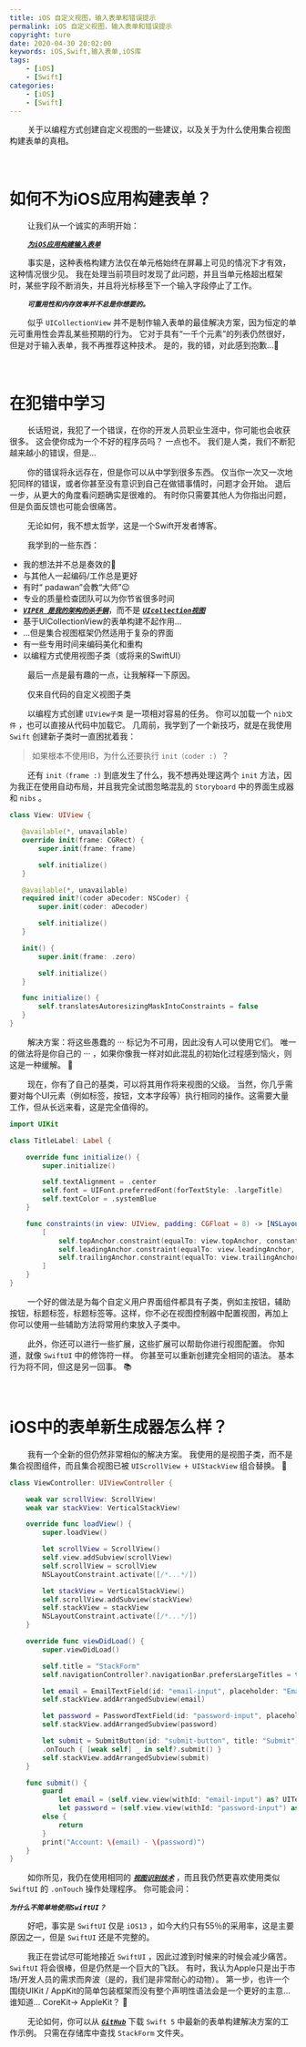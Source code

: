 ```yaml
---
title: iOS 自定义视图，输入表单和错误提示
permalink: iOS 自定义视图，输入表单和错误提示
copyright: ture
date: 2020-04-30 20:02:00
keywords: iOS,Swift,输入表单,iOS库
tags:
    - [iOS]
    - [Swift]
categories:
    - [iOS]
    - [Swift]
---
```


&nbsp;&nbsp;&nbsp;&nbsp;&nbsp;&nbsp;&nbsp;&nbsp;关于以编程方式创建自定义视图的一些建议，以及关于为什么使用集合视图构建表单的真相。

</br>

# **如何不为iOS应用构建表单？**

&nbsp;&nbsp;&nbsp;&nbsp;&nbsp;&nbsp;&nbsp;&nbsp;让我们从一个诚实的声明开始：

&nbsp;&nbsp;&nbsp;&nbsp;&nbsp;&nbsp;&nbsp;&nbsp;[***```为iOS应用构建输入表单```***](http://www.xuebaonline.com/%E4%B8%BAiOS%E5%BA%94%E7%94%A8%E6%9E%84%E5%BB%BA%E8%BE%93%E5%85%A5%E8%A1%A8%E5%8D%95/ "")

&nbsp;&nbsp;&nbsp;&nbsp;&nbsp;&nbsp;&nbsp;&nbsp;事实是，这种表格构建方法仅在单元格始终在屏幕上可见的情况下才有效，这种情况很少见。 我在处理当前项目时发现了此问题，并且当单元格超出框架时，某些字段不断消失，并且将光标移至下一个输入字段停止了工作。

&nbsp;&nbsp;&nbsp;&nbsp;&nbsp;&nbsp;&nbsp;&nbsp;***```可重用性和内存效率并不总是你想要的。```***

&nbsp;&nbsp;&nbsp;&nbsp;&nbsp;&nbsp;&nbsp;&nbsp;似乎 ```UICollectionView``` 并不是制作输入表单的最佳解决方案，因为恒定的单元可重用性会弄乱某些预期的行为。 它对于具有“一千个元素”的列表仍然很好，但是对于输入表单，我不再推荐这种技术。 是的，我的错，对此感到抱歉...😬

<!-- more -->

</br>

# **在犯错中学习**

&nbsp;&nbsp;&nbsp;&nbsp;&nbsp;&nbsp;&nbsp;&nbsp;长话短说，我犯了一个错误，在你的开发人员职业生涯中，你可能也会收获很多。 这会使你成为一个不好的程序员吗？ 一点也不。 我们是人类，我们不断犯越来越小的错误，但是...

&nbsp;&nbsp;&nbsp;&nbsp;&nbsp;&nbsp;&nbsp;&nbsp;你的错误将永远存在，但是你可以从中学到很多东西。 仅当你一次又一次地犯同样的错误，或者你甚至没有意识到自己在做错事情时，问题才会开始。 退后一步，从更大的角度看问题确实是很难的。 有时你只需要其他人为你指出问题，但是负面反馈也可能会很痛苦。

&nbsp;&nbsp;&nbsp;&nbsp;&nbsp;&nbsp;&nbsp;&nbsp;无论如何，我不想太哲学，这是一个Swift开发者博客。

&nbsp;&nbsp;&nbsp;&nbsp;&nbsp;&nbsp;&nbsp;&nbsp;我学到的一些东西：

+ 我的想法并不总是奏效的🤣
+ 与其他人一起编码/工作总是更好
+ 有时“ padawan”会教“大师”😉
+ 专业的质量检查团队可以为你节省很多时间
+ [***```VIPER 是我的架构的杀手锏```***](http://www.xuebaonline.com/iOS%20VIPER%E6%9E%B6%E6%9E%84%E6%B7%B1%E5%85%A5%E5%AE%9E%E8%B7%B5/ "")，而不是 [***```UIcollection视图```***](http://www.xuebaonline.com/Swift%20UICollectionView%E4%BD%BF%E7%94%A8%E6%8C%87%E5%8D%97/ "")
+ 基于UICollectionView的表单构建不起作用...
+ ...但是集合视图框架仍然适用于复杂的界面
+ 有一些专用时间来编码美化和重构
+ 以编程方式使用视图子类（或将来的SwiftUI）

&nbsp;&nbsp;&nbsp;&nbsp;&nbsp;&nbsp;&nbsp;&nbsp;最后一点是最有趣的一点，让我解释一下原因。

&nbsp;&nbsp;&nbsp;&nbsp;&nbsp;&nbsp;&nbsp;&nbsp;仅来自代码的自定义视图子类


&nbsp;&nbsp;&nbsp;&nbsp;&nbsp;&nbsp;&nbsp;&nbsp;以编程方式创建 ```UIView子类``` 是一项相对容易的任务。 你可以加载一个 ```nib文件``` ，也可以直接从代码中加载它。 几周前，我学到了一个新技巧，就是在我使用 ```Swift``` 创建新子类时一直困扰着我：

 > 如果根本不使用IB，为什么还要执行 ```init（coder :) ```？

 &nbsp;&nbsp;&nbsp;&nbsp;&nbsp;&nbsp;&nbsp;&nbsp;还有 ```init（frame :)``` 到底发生了什么，我不想再处理这两个 ```init``` 方法，因为我正在使用自动布局，并且我完全试图忽略混乱的 ```Storyboard``` 中的界面生成器 和 ```nibs``` 。

 ``` Swift
 class View: UIView {

    @available(*, unavailable)
    override init(frame: CGRect) {
        super.init(frame: frame)

        self.initialize()
    }

    @available(*, unavailable)
    required init?(coder aDecoder: NSCoder) {
        super.init(coder: aDecoder)

        self.initialize()
    }

    init() {
        super.init(frame: .zero)

        self.initialize()
    }

    func initialize() {
        self.translatesAutoresizingMaskIntoConstraints = false
    }
}
```

 &nbsp;&nbsp;&nbsp;&nbsp;&nbsp;&nbsp;&nbsp;&nbsp;解决方案：将这些愚蠢的 ··· 标记为不可用，因此没有人可以使用它们。 唯一的做法将是你自己的 ··· ，如果你像我一样对如此混乱的初始化过程感到恼火，则这是一种缓解。 😤

 &nbsp;&nbsp;&nbsp;&nbsp;&nbsp;&nbsp;&nbsp;&nbsp;现在，你有了自己的基类，可以将其用作将来视图的父级。 当然，你几乎需要对每个UI元素（例如标签，按钮，文本字段等）执行相同的操作。这需要大量工作，但从长远来看，这是完全值得的。

``` Swift
import UIKit

class TitleLabel: Label {

    override func initialize() {
        super.initialize()

        self.textAlignment = .center
        self.font = UIFont.preferredFont(forTextStyle: .largeTitle)
        self.textColor = .systemBlue
    }

    func constraints(in view: UIView, padding: CGFloat = 8) -> [NSLayoutConstraint] {
        [
            self.topAnchor.constraint(equalTo: view.topAnchor, constant: padding),
            self.leadingAnchor.constraint(equalTo: view.leadingAnchor, constant: padding),
            self.trailingAnchor.constraint(equalTo: view.trailingAnchor, constant: -1 * padding),
        ]
    }
}
```

&nbsp;&nbsp;&nbsp;&nbsp;&nbsp;&nbsp;&nbsp;&nbsp;一个好的做法是为每个自定义用户界面组件都具有子类，例如主按钮，辅助按钮，标题标签，标题标签等。这样，你不必在视图控制器中配置视图，再加上 你可以使用一些辅助方法将常用约束放入子类中。

&nbsp;&nbsp;&nbsp;&nbsp;&nbsp;&nbsp;&nbsp;&nbsp;此外，你还可以进行一些扩展，这些扩展可以帮助你进行视图配置。 你知道，就像 ```SwiftUI``` 中的修饰符一样。 你甚至可以重新创建完全相同的语法。 基本行为将不同，但这是另一回事。 📚

</br>

# **iOS中的表单新生成器怎么样？**

 &nbsp;&nbsp;&nbsp;&nbsp;&nbsp;&nbsp;&nbsp;&nbsp;我有一个全新的但仍然非常相似的解决方案。 我使用的是视图子类，而不是集合视图组件，而且集合视图已被 ```UIScrollView + UIStackView``` 组合替换。 🐐

``` Swift
class ViewController: UIViewController {

    weak var scrollView: ScrollView!
    weak var stackView: VerticalStackView!

    override func loadView() {
        super.loadView()

        let scrollView = ScrollView()
        self.view.addSubview(scrollView)
        self.scrollView = scrollView
        NSLayoutConstraint.activate([/*...*/])

        let stackView = VerticalStackView()
        self.scrollView.addSubview(stackView)
        self.stackView = stackView
        NSLayoutConstraint.activate([/*...*/])
    }

    override func viewDidLoad() {
        super.viewDidLoad()

        self.title = "StackForm"
        self.navigationController?.navigationBar.prefersLargeTitles = true

        let email = EmailTextField(id: "email-input", placeholder: "Email")
        self.stackView.addArrangedSubview(email)

        let password = PasswordTextField(id: "password-input", placeholder: "Password")
        self.stackView.addArrangedSubview(password)

        let submit = SubmitButton(id: "submit-button", title: "Submit")
        .onTouch { [weak self] _ in self?.submit() }
        self.stackView.addArrangedSubview(submit)
    }

    func submit() {
        guard
            let email = (self.view.view(withId: "email-input") as? UITextField)?.text,
            let password = (self.view.view(withId: "password-input") as? UITextField)?.text
        else {
            return
        }
        print("Account: \(email) - \(password)")
    }
}
```

&nbsp;&nbsp;&nbsp;&nbsp;&nbsp;&nbsp;&nbsp;&nbsp;如你所见，我仍在使用相同的 [***```视图识别技术```***](http://www.xuebaonline.com/Swift%20%E5%94%AF%E4%B8%80%E8%AF%86%E5%88%AB%E7%9A%84%E8%A7%86%E5%9B%BE/ "") ，而且我仍然更喜欢使用类似 ```SwiftUI``` 的 ```.onTouch``` 操作处理程序。 你可能会问：

***```为什么不简单地使用SwiftUI？```***

&nbsp;&nbsp;&nbsp;&nbsp;&nbsp;&nbsp;&nbsp;&nbsp;好吧，事实是 ```SwiftUI``` 仅是 ```iOS13``` ，如今大约只有55％的采用率，这是主要原因之一，但是 ```SwiftUI``` 还是不完整的。

&nbsp;&nbsp;&nbsp;&nbsp;&nbsp;&nbsp;&nbsp;&nbsp;我正在尝试尽可能地接近 ```SwiftUI``` ，因此过渡到时候来的时候会减少痛苦。  ```SwiftUI``` 将会很棒，但是仍然是一个巨大的飞跃。 有时，我认为Apple只是出于市场/开发人员的需求而奔波（是的，我们是非常耐心的动物）。 第一步，也许一个围绕UIKit / AppKit的简单包装框架而没有整个声明性语法会是一个更好的主意...谁知道... CoreKit-> AppleKit？ 🤔

&nbsp;&nbsp;&nbsp;&nbsp;&nbsp;&nbsp;&nbsp;&nbsp;无论如何，你可以从 [***```GitHub```***](https://github.com/theswiftdev/tutorials "") 下载 ```Swift 5``` 中最新的表单构建解决方案的工作示例。 只需在存储库中查找 ```StackForm``` 文件夹。
